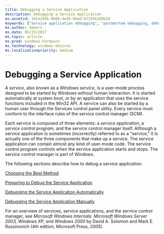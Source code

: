 ```yaml
---
title: Debugging a Service Application
description: Debugging a Service Application
ms.assetid: 1d1e24d5-8b6b-4ed5-84ad-b73356168b10
keywords: ["service application debugging", "postmortem debugging, debugging service applications", "services"]
ms.author: domars
ms.date: 05/23/2017
ms.topic: article
ms.prod: windows-hardware
ms.technology: windows-devices
ms.localizationpriority: medium
---
```


# Debugging a Service Application


A *service*, also known as a *Windows service*, is a user-mode process designed to be started by Windows without human interaction. It is started automatically at system boot, or by an application that uses the service functions included in the Win32 API. A service can also be started by a human user through the Services control panel utility. Every service must conform to the interface rules of the service control manager (SCM).

Each service is composed of three elements: a *service application*, a *service control program*, and the service control manager itself. Although a service application is sometimes (incorrectly) referred to as a "service," it is actually one of the three components that make up a service. The service application can contain almost any kind of user-mode code. The service control program controls when the service application starts and stops. The service control manager is part of Windows.

The following sections describe how to debug a service application:

[Choosing the Best Method](choosing-the-best-method.md)

[Preparing to Debug the Service Application](preparing-to-debug-the-service-application.md)

[Debugging the Service Application Automatically](debugging-the-service-application-automatically.md)

[Debugging the Service Application Manually](debugging-the-service-application-manually.md)

For an overview of services, service applications, and the service control manager, see *Microsoft Windows Internals: Microsoft Windows Server 2003, Windows XP, and Windows 2000* by David A. Solomon and Mark E. Russinovich (4th edition, Microsoft Press, 2005).

 

 





